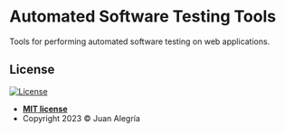 # Automated Software Testing Tools

Tools for performing automated software testing on web applications.

## License

[![License](http://img.shields.io/:license-mit-blue.svg?style=flat-square)](http://badges.mit-license.org)

- **[MIT license](../LICENSE)**
- Copyright 2023 © Juan Alegría
